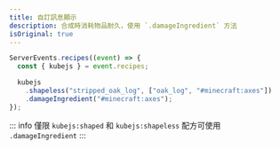```yaml
---
title: 自訂訊息顯示
description: 合成時消耗物品耐久，使用 `.damageIngredient` 方法
isOriginal: true
---
```


<Attachment link="0.png" />

```js
ServerEvents.recipes((event) => {
  const { kubejs } = event.recipes;

  kubejs
    .shapeless("stripped_oak_log", ["oak_log", "#minecraft:axes"])
    .damageIngredient("#minecraft:axes");
});
```

::: info
僅限 `kubejs:shaped` 和 `kubejs:shapeless` 配方可使用 `.damageIngredient`
:::
